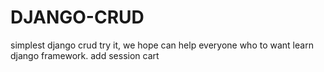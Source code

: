 # DJANGO-CRUD
simplest django crud try it, we hope can help everyone who to want learn django framework. 
add session cart 
